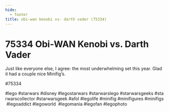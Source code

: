 ```yaml
---
hide:
  - footer
title: obi-wan kenobi vs- darth vader (75334)
---
```


# 75334 Obi-WAN Kenobi vs. Darth Vader

Just like everyone else, I agree: the most underwhelming set this year. Glad it had a couple nice Minifig’s. 

#75334 
 
 
 
#lego #starwars #disney #legostarwars #starwarslego #starwarsgeeks #starwarscollector #starwarsgeek #afol #legolife #minifig #minifigures #minifigs #legoaddict #legoworld  #legomania #legofan #legophoto 
 
